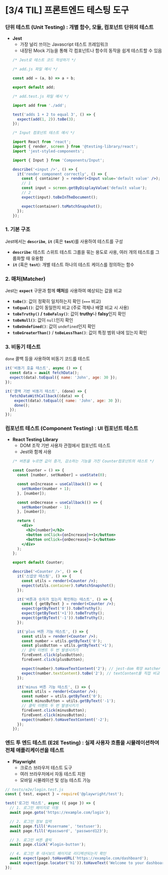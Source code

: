 # [3/4 TIL] 프론트엔드 테스팅 도구

### 단위 테스트 (Unit Testing) : 개별 함수, 모듈, 컴포넌트 단위의 테스트

- **Jest**
  - 가장 널리 쓰이는 Javascript 테스트 프레임워크
  - 내장된 Mock 기능을 통해 각 컴포넌트나 함수의 동작을 쉽게 테스트할 수 있음
  ```jsx
  /* Jest로 테스트 코드 작성하기 */

  /* add.js 파일 예시 */

  const add = (a, b) => a + b;

  export default add;
  ```
  ```jsx
  /* add.test.js 파일 예시 */

  import add from './add';

  test('adds 1 + 2 to equal 3', () => {
    expect(add(1, 2)).toBe(3);
  });
  ```
  ```jsx
  /* Input 컴포넌트 테스트 예시 */

  import React from 'react';
  import { render, screen } from '@testing-library/react';
  import 'jest-styled-components';

  import { Input } from 'Components/Input';

  describe('<input />', () => {
    it('render component correctly', () => {
      const { container } = render(<Input value='default value' />);
      // 1
      const input = screen.getByDisplayValue('default value');
      // 2
      expect(input).toBeInTheDocument();

      expect(container).toMatchSnapshot();
    });
  });
  ```

### 1. **기본 구조**

Jest에서는 **`describe`**, **`it`** (혹은 **`test`**)를 사용하여 테스트를 구성

- **`describe`**: 테스트 스위트
  테스트 그룹을 묶는 용도로 사용, 여러 개의 테스트를 그룹화할 때 유용함
- **`it`** (혹은 **`test`**): 개별 테스트
  하나의 테스트 케이스를 정의하는 함수

### 2. **매처(Matcher)**

Jest는 **`expect`** 구문과 함께 **매처**를 사용하여 예상되는 값을 비교

- **`toBe()`**: 값이 정확히 일치하는지 확인 (`===` 비교)
- **`toEqual()`**: 값이 동일한지 비교 (주로 객체나 배열 비교 시 사용)
- **`toBeTruthy()` / `toBeFalsy()`**: 값이 **truthy**나 **falsy**인지 확인
- **`toBeNull()`**: 값이 `null`인지 확인
- **`toBeUndefined()`**: 값이 `undefined`인지 확인
- **`toBeGreaterThan()`** / **`toBeLessThan()`**: 값이 특정 범위 내에 있는지 확인

### 3. **비동기 테스트**

`done` 콜백 등을 사용하여 비동기 코드를 테스트

```jsx
it('비동기 호출 테스트', async () => {
  const data = await fetchData();
  expect(data).toEqual({ name: 'John', age: 30 });
});
```

```jsx
it('콜백 기반 비동기 테스트', (done) => {
  fetchDataWithCallback((data) => {
    expect(data).toEqual({ name: 'John', age: 30 });
    done();
  });
});
```

### 컴포넌트 테스트 (Component Testing) : UI 컴포넌트 테스트

- **React Testing Library**
  - DOM 조작 기반 사용자 관점에서 컴포넌트 테스트
  - Jest와 함께 사용
  ```jsx
  /* 버튼을 누르면 값이 증가, 감소하는 기능을 가진 Counter컴포넌트의 테스트 */

  const Counter = () => {
    const [number, setNumber] = useState(0);

    const onIncrease = useCallback(() => {
      setNumber(number + 1);
    }, [number]);

    const onDecrease = useCallback(() => {
      setNumber(number - 1);
    }, [number]);

    return (
      <div>
        <h2>{number}</h2>
        <button onClick={onIncrease}>+1</button>
        <button onClick={onDecrease}>-1</button>
      </div>
    );
  };

  export default Counter;
  ```
  ```jsx
  describe('<Counter />', () => {
    it('스냅샷 테스팅', () => {
      const utils = render(<Counter />);
      expect(utils.container).toMatchSnapshot();
    });

    it('버튼과 숫자가 있는지 확인하는 테스트', () => {
      const { getByText } = render(<Counter />);
      expect(getByText('0')).toBeTruthy();
      expect(getByText('+1')).toBeTruthy();
      expect(getByText('-1')).toBeTruthy();
    });

    it('plus 버튼 기능 테스트', () => {
      const utils = render(<Counter />);
      const number = utils.getByText('0');
      const plusButton = utils.getByText('+1');
      // 클릭 이벤트 두 번 발생시키기
      fireEvent.click(plusButton);
      fireEvent.click(plusButton);

      expect(number).toHaveTextContent('2'); // jest-dom 확장 matcher 사용
      expect(number.textContent).toBe('2'); // textContent를 직접 비교
    });

    it('minus 버튼 기능 테스트', () => {
      const utils = render(<Counter />);
      const number = utils.getByText('0');
      const minusButton = utils.getByText('-1');
      // 클릭 이벤트 두 번 발생시키기
      fireEvent.click(minusButton);
      fireEvent.click(minusButton);
      expect(number).toHaveTextContent('-2');
    });
  });
  ```

### 엔드 투 엔드 테스트 (E2E Testing) : 실제 사용자 흐름을 시뮬레이션하여 전체 애플리케이션을 테스트

- **Playwright**
  - 크로스 브라우저 테스트 도구
  - 여러 브라우저에서 자동 테스트 지원
  - 모바일 시뮬레이션 및 성능 테스트 가능

```jsx
// tests/e2e/login.test.js
const { test, expect } = require('@playwright/test');

test('로그인 테스트', async ({ page }) => {
  // 1. 로그인 페이지로 이동
  await page.goto('https://example.com/login');

  // 2. 로그인 정보 입력
  await page.fill('#username', 'testuser');
  await page.fill('#password', 'password123');

  // 3. 로그인 버튼 클릭
  await page.click('#login-button');

  // 4. 로그인 후 대시보드 페이지로 리디렉션되는지 확인
  await expect(page).toHaveURL('https://example.com/dashboard');
  await expect(page.locator('h1')).toHaveText('Welcome to your dashboard');
});
```
